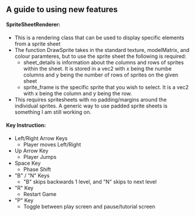 ## A guide to using new features

#### SpriteSheetRenderer:

-   This is a rendering class that can be used to display specific elements from a sprite sheet
-   The function DrawSprite takes in the standard texture, modelMatrix, and colour paramteres, but to use the sprite sheet the following is required:
    -   sheet_details is information about the columns and rows of sprites within the sheet. It is stored in a vec2 with x being the numbe columns and y being the number of rows of sprites on the given sheet
    -   sprite_frame is the specific sprite that you wish to select. It is a vec2 with x being the column and y being the row.
-   This requires spritesheets with no padding/margins around the individual sprites. A generic way to use padded sprite sheets is something I am still working on.

#### Key Instruction:
- Left/Right Arrow Keys
    - Player moves Left/Right
- Up Arrow Key
    - Player Jumps
- Space Key
    - Phase Shift
- "B" / "N" Keys
    - "B" skips backwards 1 level, and "N" skips to next level
- "R" Key
    - Restart Game
- "P" Key
    - Toggle between play screen and pause/tutorial screen
